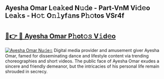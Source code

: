 ## Ayesha Omar L𝚎a𝚔ed N𝚞𝚍e - Part-VnM Vi𝚍𝚎o L𝚎a𝚔s - H𝚘𝚝 O𝚗𝚕yf𝚊ns P𝚑𝚘tos VSr4f

# <h2><a href="http://kf53do.oniu.top/?m=Ayesha+Omar">🔗👉 🔴 Ayesha Omar P𝚑ot𝚘𝚜 V𝚒d𝚎o</a></h2>

[![Ayesha Omar Nu𝚍e𝚜](https://i.imgur.com/0qMVB7G.gif)](http://kf53do.oniu.top/?m=Ayesha+Omar)
Digital media provider and amusement giver Ayesha Omar, famed for disseminating dance and lifestyle content via trending choreographies and short videos. The public face of Ayesha Omar exudes a sincere and friendly demeanor, but the intricacies of his personal life remain shrouded in secrecy.  
